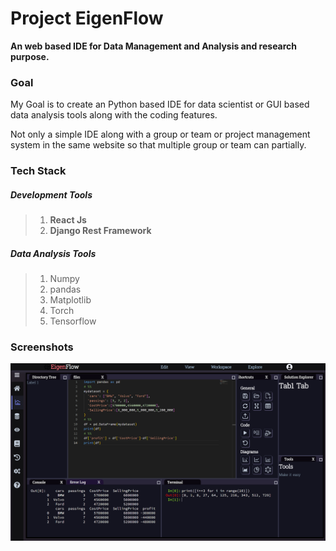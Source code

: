 # Project EigenFlow

**An web based IDE for Data Management and Analysis and research purpose.**
### Goal 	
My Goal is to create an Python based IDE for data scientist or GUI based data analysis tools along with the coding features.

Not only a simple IDE along with a group or team or project management system in the same website so that multiple group or team can partially.

### Tech Stack
##### Development Tools
> 1. **React Js**
> 2. **Django Rest Framework**
##### Data Analysis Tools 
> 1. Numpy 
> 2. pandas
> 3. Matplotlib
> 4. Torch
> 5. Tensorflow


### Screenshots 
![Image](Screenshot.png)


